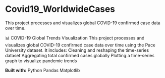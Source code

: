 # Covid19_WorldwideCases
This project processes and visualizes global COVID-19 confirmed case data over time.

📊 COVID-19 Global Trends Visualization
This project processes and visualizes global COVID-19 confirmed case data over time using the Pace University dataset. It includes:
Cleaning and reshaping the time-series dataset
Aggregating total confirmed cases globally
Plotting a time-series graph to visualize pandemic trends

**Built with:**
Python
Pandas
Matplotlib
